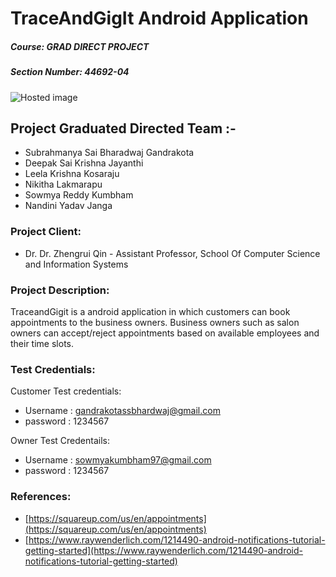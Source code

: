 # TraceAndGigIt Android Application
##### Course: GRAD DIRECT PROJECT
##### Section Number: 44692-04

![Hosted image](https://github.com/SOWMYAREDDY97/TraceAndGigIt/blob/master/APP_logo.PNG "app logo")
## Project Graduated Directed Team :- 
- Subrahmanya Sai Bharadwaj Gandrakota
- Deepak Sai Krishna Jayanthi
- Leela Krishna Kosaraju
- Nikitha Lakmarapu
- Sowmya Reddy Kumbham
- Nandini Yadav Janga
### Project Client:
- Dr. Dr. Zhengrui Qin - Assistant Professor, School Of Computer Science and Information Systems
### Project Description:
TraceandGigit is a android application in which customers can book appointments to the business owners. Business owners such as salon owners can accept/reject appointments based on available employees and their time slots.
### Test Credentials:
Customer Test credentials:
- Username : gandrakotassbhardwaj@gmail.com
- password : 1234567

Owner Test Credentails:
- Username : sowmyakumbham97@gmail.com
- password : 1234567

### References:
- [https://squareup.com/us/en/appointments](https://squareup.com/us/en/appointments)
- [https://www.raywenderlich.com/1214490-android-notifications-tutorial-getting-started](https://www.raywenderlich.com/1214490-android-notifications-tutorial-getting-started)
